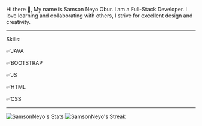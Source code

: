 Hi there 👋, My name is Samson Neyo Obur.
I am a Full-Stack Developer.
I love learning and collaborating with others, I strive for excellent design and creativity.
____________________________________________________________________________________________
Skills:

✅JAVA 

✅BOOTSTRAP

✅JS 

✅HTML 

✅CSS

_____________________________________________________________________________________________
![SamsonNeyo's Stats](https://github-readme-stats.vercel.app/api?username=SamsonNeyo&theme=vue-dark&show_icons=true&hide_border=true&count_private=true)
![SamsonNeyo's Streak](https://github-readme-streak-stats.herokuapp.com/?user=SamsonNeyo&theme=vue-dark&hide_border=true)









